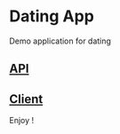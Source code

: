 # Dating App

Demo application for dating

## [API](https://github.com/lukalukaluka7000/DatingApp/blob/master/API)
## [Client](https://github.com/lukalukaluka7000/DatingApp/blob/master/client)

Enjoy !